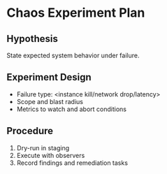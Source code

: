 # Chaos Experiment Plan

## Hypothesis
State expected system behavior under failure.

## Experiment Design
- Failure type: <instance kill/network drop/latency>
- Scope and blast radius
- Metrics to watch and abort conditions

## Procedure
1. Dry-run in staging
2. Execute with observers
3. Record findings and remediation tasks

